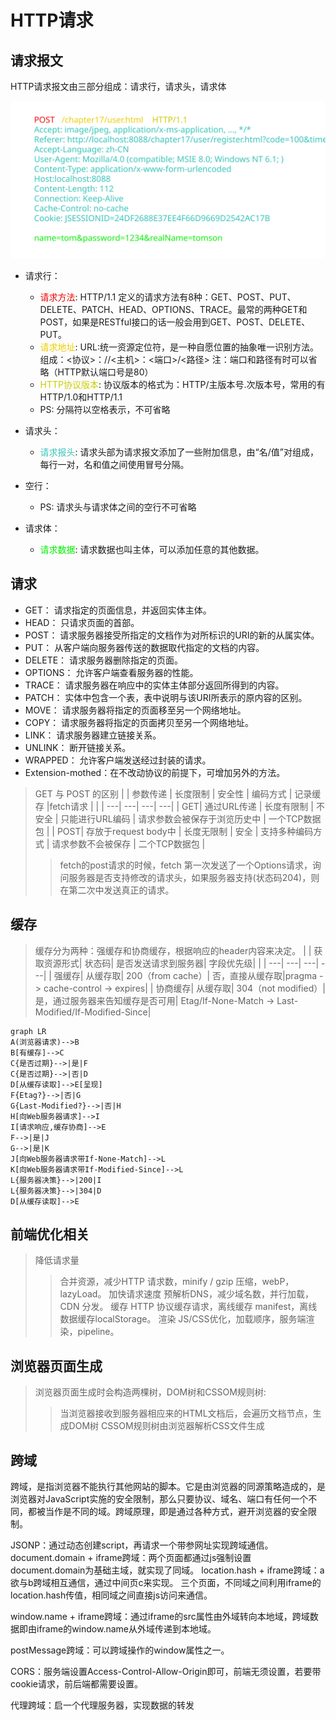 # HTTP请求

## 请求报文
HTTP请求报文由三部分组成：请求行，请求头，请求体

![HTTPrequest](HTTPrequest.svg)

* 请求行：
    * <span style="color:#EE0000">请求方法</span>: HTTP/1.1 定义的请求方法有8种：GET、POST、PUT、DELETE、PATCH、HEAD、OPTIONS、TRACE。最常的两种GET和POST，如果是RESTful接口的话一般会用到GET、POST、DELETE、PUT。
    * <span style="color:#EECC00">请求地址</span>: URL:统一资源定位符，是一种自愿位置的抽象唯一识别方法。组成：<协议>：//<主机>：<端口>/<路径> 注：端口和路径有时可以省略（HTTP默认端口号是80）
    * <span style="color:#CCCC00">HTTP协议版本</span>: 协议版本的格式为：HTTP/主版本号.次版本号，常用的有HTTP/1.0和HTTP/1.1
    * PS: 分隔符以空格表示，不可省略

* 请求头：
    * <span style="color:#39C5BB">请求报头</span>: 请求头部为请求报文添加了一些附加信息，由“名/值”对组成，每行一对，名和值之间使用冒号分隔。

* 空行：
    * PS: 请求头与请求体之间的空行不可省略

* 请求体：
    * <span style="color:#00EE00">请求数据</span>: 请求数据也叫主体，可以添加任意的其他数据。 

## 请求
* GET： 请求指定的页面信息，并返回实体主体。
* HEAD： 只请求页面的首部。
* POST： 请求服务器接受所指定的文档作为对所标识的URI的新的从属实体。
* PUT： 从客户端向服务器传送的数据取代指定的文档的内容。
* DELETE： 请求服务器删除指定的页面。
* OPTIONS： 允许客户端查看服务器的性能。
* TRACE： 请求服务器在响应中的实体主体部分返回所得到的内容。
* PATCH： 实体中包含一个表，表中说明与该URI所表示的原内容的区别。
* MOVE： 请求服务器将指定的页面移至另一个网络地址。
* COPY： 请求服务器将指定的页面拷贝至另一个网络地址。
* LINK： 请求服务器建立链接关系。
* UNLINK： 断开链接关系。
* WRAPPED： 允许客户端发送经过封装的请求。
* Extension-mothed：在不改动协议的前提下，可增加另外的方法。

>GET 与 POST 的区别
| | 参数传递 | 长度限制 | 安全性 | 编码方式 | 记录缓存 |fetch请求 |
| | ---| ---| ---| ---|
| GET| 通过URL传递 | 长度有限制 | 不安全 | 只能进行URL编码 | 请求参数会被保存于浏览历史中 | 一个TCP数据包 |
| POST| 存放于request body中 |  长度无限制 | 安全 | 支持多种编码方式 | 请求参数不会被保存 | 二个TCP数据包 |
>>fetch的post请求的时候，fetch 第一次发送了一个Options请求，询问服务器是否支持修改的请求头，如果服务器支持(状态码204)，则在第二次中发送真正的请求。

## 缓存

>缓存分为两种：强缓存和协商缓存，根据响应的header内容来决定。
| | 获取资源形式| 状态码| 是否发送请求到服务器| 字段优先级|
| | ---| ---| ---| ---|
| 强缓存| 从缓存取| 200（from cache）| 否，直接从缓存取|pragma -> cache-control -> expires|
| 协商缓存| 从缓存取| 304（not modified）| 是，通过服务器来告知缓存是否可用| Etag/If-None-Match -> Last-Modified/If-Modified-Since|

```mermaid
graph LR
A(浏览器请求)-->B
B[有缓存]-->C
C{是否过期}-->|是|F
C{是否过期}-->|否|D
D[从缓存读取]-->E[呈现]
F{Etag?}-->|否|G
G{Last-Modified?}-->|否|H
H[向Web服务器请求]-->I
I[请求响应,缓存协商]-->E
F-->|是|J
G-->|是|K
J[向Web服务器请求带If-None-Match]-->L
K[向Web服务器请求带If-Modified-Since]-->L
L{服务器决策}-->|200|I
L{服务器决策}-->|304|D
D[从缓存读取]-->E
```

## 前端优化相关
>降低请求量
>>合并资源，减少HTTP 请求数，minify / gzip 压缩，webP，lazyLoad。
>加快请求速度
>>预解析DNS，减少域名数，并行加载，CDN 分发。
>缓存
>>HTTP 协议缓存请求，离线缓存 manifest，离线数据缓存localStorage。
>渲染
>>JS/CSS优化，加载顺序，服务端渲染，pipeline。

## 浏览器页面生成
>浏览器页面生成时会构造两棵树，DOM树和CSSOM规则树:
>>当浏览器接收到服务器相应来的HTML文档后，会遍历文档节点，生成DOM树
>>CSSOM规则树由浏览器解析CSS文件生成

## 跨域

跨域，是指浏览器不能执行其他网站的脚本。它是由浏览器的同源策略造成的，是浏览器对JavaScript实施的安全限制，那么只要协议、域名、端口有任何一个不同，都被当作是不同的域。跨域原理，即是通过各种方式，避开浏览器的安全限制。

JSONP：通过动态创建script，再请求一个带参网址实现跨域通信。document.domain + iframe跨域：两个页面都通过js强制设置document.domain为基础主域，就实现了同域。
location.hash + iframe跨域：a欲与b跨域相互通信，通过中间页c来实现。 三个页面，不同域之间利用iframe的location.hash传值，相同域之间直接js访问来通信。

window.name + iframe跨域：通过iframe的src属性由外域转向本地域，跨域数据即由iframe的window.name从外域传递到本地域。

postMessage跨域：可以跨域操作的window属性之一。

CORS：服务端设置Access-Control-Allow-Origin即可，前端无须设置，若要带cookie请求，前后端都需要设置。

代理跨域：启一个代理服务器，实现数据的转发